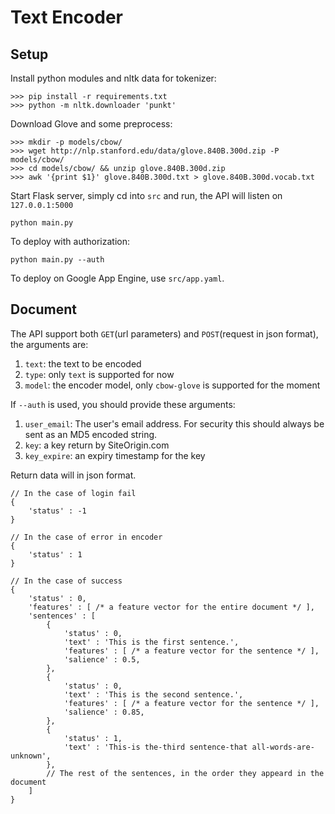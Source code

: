 # Text Encoder


## Setup

Install python modules and nltk data for tokenizer:

```shell
>>> pip install -r requirements.txt
>>> python -m nltk.downloader 'punkt'
```

Download Glove and some preprocess:

```shell
>>> mkdir -p models/cbow/
>>> wget http://nlp.stanford.edu/data/glove.840B.300d.zip -P models/cbow/
>>> cd models/cbow/ && unzip glove.840B.300d.zip
>>> awk '{print $1}' glove.840B.300d.txt > glove.840B.300d.vocab.txt
```

Start Flask server, simply cd into `src` and run, the API will listen on `127.0.0.1:5000`
```
python main.py
```

To deploy with authorization:
```
python main.py --auth
```

To deploy on Google App Engine, use `src/app.yaml`.

## Document

The API support both `GET`(url parameters) and `POST`(request in json format), the arguments are:

1. `text`: the text to be encoded
2. `type`: only `text` is supported for now
3. `model`: the encoder model, only `cbow-glove` is supported for the moment

If `--auth` is used, you should provide these arguments:

1. `user_email`: The user's email address. For security this should always be sent as an MD5 encoded string.
2. `key`: a key return by SiteOrigin.com 
3. `key_expire`: an expiry timestamp for the key

Return data will in json format.
```
// In the case of login fail
{
	'status' : -1
}

// In the case of error in encoder
{
	'status' : 1
}

// In the case of success
{
	'status' : 0,
	'features' : [ /* a feature vector for the entire document */ ],
	'sentences' : [
		{
			'status' : 0,
			'text' : 'This is the first sentence.',
			'features' : [ /* a feature vector for the sentence */ ],
			'salience' : 0.5,
		},
		{
			'status' : 0,
			'text' : 'This is the second sentence.',
			'features' : [ /* a feature vector for the sentence */ ],
			'salience' : 0.85,
		},
		{
			'status' : 1,
			'text' : 'This-is the-third sentence-that all-words-are-unknown',
		},
		// The rest of the sentences, in the order they appeard in the document
	]
}
```
